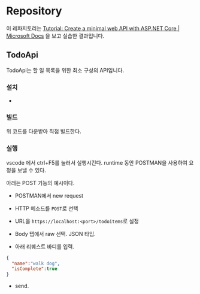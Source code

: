 # Repository

이 레파지토리는 [Tutorial: Create a minimal web API with ASP.NET Core | Microsoft Docs](https://docs.microsoft.com/en-us/aspnet/core/tutorials/min-web-api?view=aspnetcore-6.0&tabs=visual-studio) 을 보고 실습한 결과입니다.

## TodoApi

TodoApi는 할 일 목록을 위한 최소 구성의 API입니다.

### 설치

-

### 빌드

위 코드를 다운받아 직접 빌드한다.

### 실행

vscode 에서 ctrl+F5를 눌러서 실행시킨다. runtime 동안 POSTMAN을 사용하여 요청을 보낼 수 있다.

아래는 POST 기능의 예시이다.

+ POSTMAN에서 new request

+ HTTP 메소드를 `POST`로 선택

+ URL을 `https://localhost:<port>/todoitems`로 설정

+ Body 탭에서 raw 선택. JSON 타입.

+ 아래 리퀘스트 바디를 입력.

```json
{
  "name":"walk dog",
  "isComplete":true
}
```

* send.
